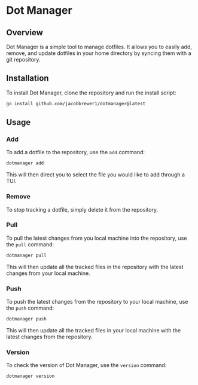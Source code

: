 # Dot Manager

## Overview

Dot Manager is a simple tool to manage dotfiles. It allows you to easily add, remove, and update dotfiles in your home
directory by syncing them with a git repository.

## Installation

To install Dot Manager, clone the repository and run the install script:

```bash
go install github.com/jacobbrewer1/dotmanager@latest
```

## Usage

### Add

To add a dotfile to the repository, use the `add` command:

```bash
dotmanager add
```

This will then direct you to select the file you would like to add through a TUI.

### Remove

To stop tracking a dotfile, simply delete it from the repository.

### Pull

To pull the latest changes from you local machine into the repository, use the `pull` command:

```bash
dotmanager pull
```

This will then update all the tracked files in the repository with the latest changes from your local machine.

### Push

To push the latest changes from the repository to your local machine, use the `push` command:

```bash
dotmanager push
```

This will then update all the tracked files in your local machine with the latest changes from the repository.

### Version

To check the version of Dot Manager, use the `version` command:

```bash
dotmanager version
```
